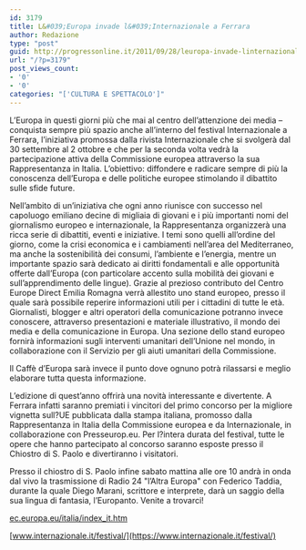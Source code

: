 ```yaml
---
id: 3179
title: L&#039;Europa invade l&#039;Internazionale a Ferrara
author: Redazione
type: "post"
guid: http://progressonline.it/2011/09/28/leuropa-invade-linternazionale-a-ferrara/
url: "/?p=3179"
post_views_count:
- '0'
- '0'
categories: "['CULTURA E SPETTACOLO']"
---
```


L’Europa in questi giorni più che mai al centro dell’attenzione dei media – conquista sempre più spazio anche all’interno del festival Internazionale a Ferrara, l’iniziativa promossa dalla rivista Internazionale che si svolgerà dal 30 settembre al 2 ottobre e che per la seconda volta vedrà la partecipazione attiva della Commissione europea attraverso la sua Rappresentanza in Italia. L’obiettivo: diffondere e radicare sempre di più la conoscenza dell’Europa e delle politiche europee stimolando il dibattito sulle sfide future.

Nell’ambito di un’iniziativa che ogni anno riunisce con successo nel capoluogo emiliano decine di migliaia di giovani e i più importanti nomi del giornalismo europeo e internazionale, la Rappresentanza organizzerà una ricca serie di dibattiti, eventi e iniziative. I temi sono quelli all’ordine del giorno, come la crisi economica e i cambiamenti nell’area del Mediterraneo, ma anche la sostenibilità dei consumi, l’ambiente e l’energia, mentre un importante spazio sarà dedicato ai diritti fondamentali e alle opportunità offerte dall’Europa (con particolare accento sulla mobilità dei giovani e sull’apprendimento delle lingue). Grazie al prezioso contributo del Centro Europe Direct Emilia Romagna verrà allestito uno stand europeo, presso il quale sarà possibile reperire informazioni utili per i cittadini di tutte le età. Giornalisti, blogger e altri operatori della comunicazione potranno invece conoscere, attraverso presentazioni e materiale illustrativo, il mondo dei media e della comunicazione in Europa. Una sezione dello stand europeo fornirà informazioni sugli interventi umanitari dell’Unione nel mondo, in collaborazione con il Servizio per gli aiuti umanitari della Commissione.

Il Caffè d’Europa sarà invece il punto dove ognuno potrà rilassarsi e meglio elaborare tutta questa informazione.

L’edizione di quest’anno offrirà una novità interessante e divertente. A Ferrara infatti saranno premiati i vincitori del primo concorso per la migliore vignetta sull?UE pubblicata dalla stampa italiana, promosso dalla Rappresentanza in Italia della Commissione europea e da Internazionale, in collaborazione con Presseurop.eu. Per l?intera durata del festival, tutte le opere che hanno partecipato al concorso saranno esposte presso il Chiostro di S. Paolo e divertiranno i visitatori.

Presso il chiostro di S. Paolo infine sabato mattina alle ore 10 andrà in onda dal vivo la trasmissione di Radio 24 "l’Altra Europa" con Federico Taddia, durante la quale Diego Marani, scrittore e interprete, darà un saggio della sua lingua di fantasia, l’Europanto. Venite a trovarci!

[ec.europa.eu/italia/index\_it.htm](https://ec.europa.eu/italia/index_it.htm)

[www.internazionale.it/festival/](https://www.internazionale.it/festival/)